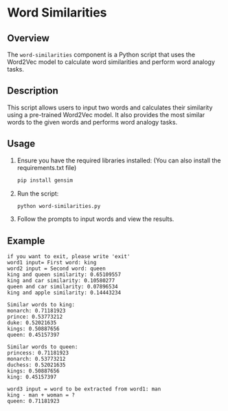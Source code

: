 # Word Similarities

## Overview

The `word-similarities` component is a Python script that uses the Word2Vec model to calculate word similarities and perform word analogy tasks.

## Description

This script allows users to input two words and calculates their similarity using a pre-trained Word2Vec model. It also provides the most similar words to the given words and performs word analogy tasks.

## Usage

1. Ensure you have the required libraries installed: (You can also install the requirements.txt file)
    ```bash
    pip install gensim
    ```

2. Run the script:
    ```bash
    python word-similarities.py
    ```

3. Follow the prompts to input words and view the results.

## Example

```plaintext
if you want to exit, please write 'exit'
word1 input= First word: king
word2 input = Second word: queen
king and queen similarity: 0.65109557
king and car similarity: 0.10580277
queen and car similarity: 0.07896534
king and apple similarity: 0.14443234

Similar words to king:
monarch: 0.71181923
prince: 0.53773212
duke: 0.52021635
kings: 0.50887656
queen: 0.45157397

Similar words to queen:
princess: 0.71181923
monarch: 0.53773212
duchess: 0.52021635
kings: 0.50887656
king: 0.45157397

word3 input = word to be extracted from word1: man
king - man + woman = ?
queen: 0.71181923